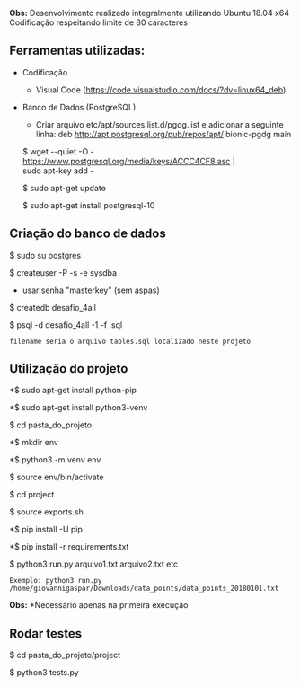 **Obs:** Desenvolvimento realizado integralmente utilizando Ubuntu 18.04 x64
     Codificação respeitando limite de 80 caracteres


## Ferramentas utilizadas:

- Codificação
    - Visual Code (https://code.visualstudio.com/docs/?dv=linux64_deb)

- Banco de Dados (PostgreSQL)
    - Criar arquivo etc/apt/sources.list.d/pgdg.list e adicionar a seguinte linha: deb http://apt.postgresql.org/pub/repos/apt/ bionic-pgdg main

    $ wget --quiet -O - https://www.postgresql.org/media/keys/ACCC4CF8.asc | \
      sudo apt-key add -

    $ sudo apt-get update

    $ sudo apt-get install postgresql-10


## Criação do banco de dados
  $ sudo su postgres

  $ createuser -P -s -e sysdba
  - usar senha "masterkey" (sem aspas)

  $ createdb desafio_4all

  $ psql -d desafio_4all -1 -f <filename>.sql

    filename seria o arquivo tables.sql localizado neste projeto

## Utilização do projeto
  *$ sudo apt-get install python-pip

  *$ sudo apt-get install python3-venv

  $ cd pasta_do_projeto

  *$ mkdir env

  *$ python3 -m venv env

  $ source env/bin/activate

  $ cd project

  $ source exports.sh

  *$ pip install -U pip

  *$ pip install -r requirements.txt

  $ python3 run.py arquivo1.txt arquivo2.txt etc

    Exemplo: python3 run.py /home/giovannigaspar/Downloads/data_points/data_points_20180101.txt

**Obs:** *Necessário apenas na primeira execução


## Rodar testes
  $ cd pasta_do_projeto/project

  $ python3 tests.py

